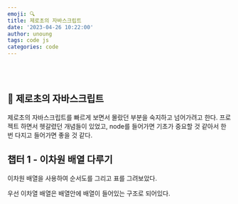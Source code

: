 ```yaml
---
emoji: 🔍
title: 제로초의 자바스크립트
date: '2023-04-26 10:22:00'
author: unoung
tags: code js
categories: code 
---
```


<br/>
<br/>

## 👾 제로초의 자바스크립트

제로초의 자바스크립트를 빠르게 보면서 몰랐던 부분을 숙지하고 넘어가려고 한다.
프로젝트 하면서 헷갈렸던 개념들이 있었고, node를 들어가면 기초가 중요할 것 같아서 한번 다지고 들어가면 좋을 것 같다.

## 챕터 1 - 이차원 배열 다루기

이차원 배열을 사용하여 순서도를 그리고 표를 그려보았다.

우선 이차열 배열은 배열안에 배열이 들어있는 구조로 되어있다.

